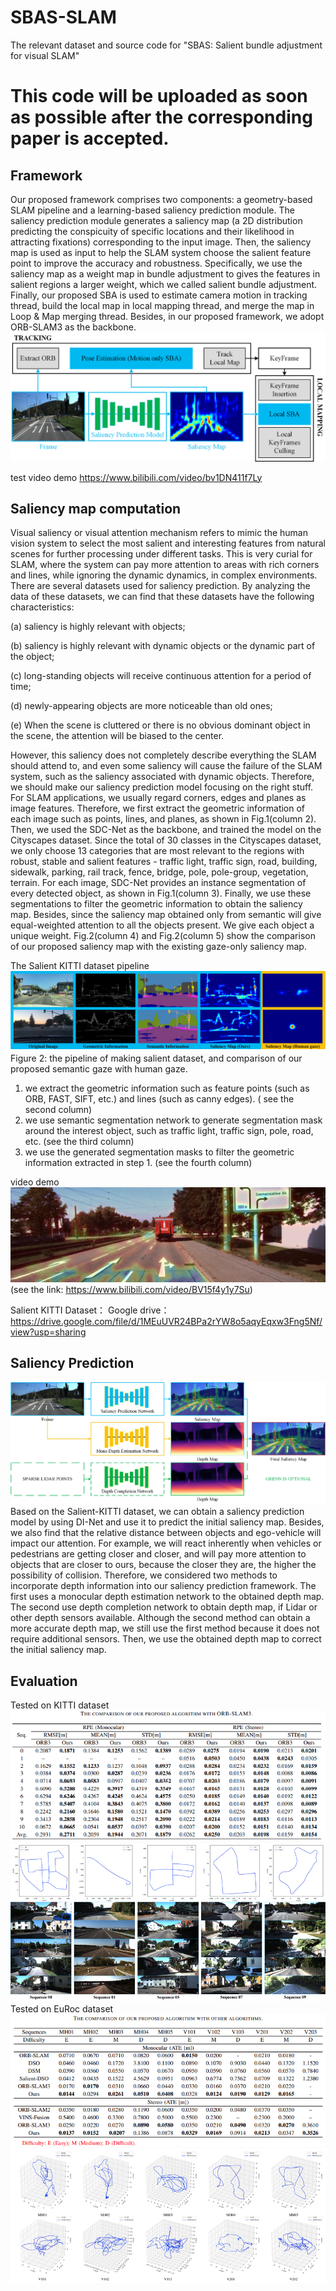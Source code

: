 # SBAS-SLAM
The relevant dataset and source code for "SBAS: Salient bundle adjustment for visual SLAM"
# This code will be uploaded as soon as possible after the corresponding paper is accepted.
## Framework
Our proposed framework comprises two components: a geometry-based SLAM pipeline and a learning-based saliency prediction module. The saliency prediction module generates a saliency map (a 2D distribution predicting the conspicuity of specific locations and their likelihood in attracting fixations) corresponding to the input image. Then, the saliency map is used as input to help the SLAM system choose the salient feature point to improve the accuracy and robustness. Specifically, we use the saliency map as a weight map in bundle adjustment to gives the features in salient regions a larger weight, which we called salient bundle adjustment. Finally, our proposed SBA is used to estimate camera motion in tracking thread, build the local map in local mapping thread, and merge the map in Loop & Map merging thread. Besides, in our proposed framework, we adopt ORB-SLAM3 as the backbone.
![figure1](/figure/framework.png)

test video demo
https://www.bilibili.com/video/bv1DN411f7Ly
## Saliency map computation
Visual saliency or visual attention mechanism refers to mimic the human vision system to select the most salient and interesting features from natural scenes for further processing under different tasks. This is very curial for SLAM, where the system can pay more attention to areas with rich corners and lines, while ignoring the dynamic dynamics, in complex environments. There are several datasets used for saliency prediction. By analyzing the data of these datasets, we can find that these datasets have the following characteristics: 

(a) saliency is highly relevant with objects; 

(b) saliency is highly relevant with dynamic objects or the dynamic part of the object; 

(c) long-standing objects will receive continuous attention for a period of time; 

(d) newly-appearing objects are more noticeable than old ones; 

(e) When the scene is cluttered or there is no obvious dominant object in the scene, the attention will be biased to the center. 

However, this saliency does not completely describe everything the SLAM should attend to, and even some saliency will cause the failure of the SLAM system, such as the saliency associated with dynamic objects. Therefore, we should make our saliency prediction model focusing on the right stuff. 
For SLAM applications, we usually regard corners, edges and planes as image features. Therefore, we first extract the geometric information of each image such as points, lines, and planes, as shown in Fig.1(column 2). Then, we used the SDC-Net as the backbone, and trained the model on the Cityscapes dataset. Since the total of 30 classes in the Cityscapes dataset, we only choose 13 categories that are most relevant to the regions with robust, stable and salient features - traffic light, traffic sign, road, building, sidewalk, parking, rail track, fence, bridge, pole, pole-group, vegetation, terrain. For each image, SDC-Net provides an instance segmentation of every detected object, as shown in Fig.1(column 3). Finally, we use these segmentations to filter the geometric information to obtain the saliency map. Besides, since the saliency map obtained only from semantic will give equal-weighted attention to all the objects present. We give each object a unique weight. Fig.2(column 4) and Fig.2(column 5) show the comparison of our proposed saliency map with the existing gaze-only saliency map. 

The Salient KITTI dataset pipeline
![figure2](/figure/figure1.jpg)
Figure 2: the pipeline of making salient dataset, and comparison of our proposed semantic gaze with human gaze. 
1) we extract the geometric information such as feature points (such as ORB, FAST, SIFT, etc.) and lines (such as canny edges). ( see the second column)
2) we use semantic segmentation network to generate segmentation mask around the interest object, such as traffic light, traffic sign, pole, road, etc. (see the third column)
3) we use the generated segmentation masks to filter the geometric information extracted in step 1. (see the fourth column)

video demo
![BV15f4y1y7Su](/figure/figure3.png)(see the link: https://www.bilibili.com/video/BV15f4y1y7Su)


Salient KITTI Dataset：
Google drive： https://drive.google.com/file/d/1MEuUVR24BPa2rYW8o5aqyEqxw3Fng5Nf/view?usp=sharing

## Saliency Prediction
![figure3](/figure/saliency.png)
Based on the Salient-KITTI dataset, we can obtain a saliency prediction model by using DI-Net and use it to predict the initial saliency map. Besides, we also find that the relative distance between objects and ego-vehicle will impact our attention. For example, we will react inherently when vehicles or pedestrians are getting closer and closer, and will pay more attention to objects that are closer to ours, because the closer they are, the higher the possibility of collision. Therefore, we considered two methods to incorporate depth information into our saliency prediction framework. The first uses a monocular depth estimation network to the obtained depth map. The second use depth completion network to obtain depth map, if Lidar or other depth sensors available. Although the second method can obtain a more accurate depth map, we still use the first method because it does not require additional sensors. Then, we use the obtained depth map to correct the initial saliency map.

## Evaluation
Tested on KITTI dataset
![figure4](/figure/kitti1.png)
![figure5](/figure/kitti2.png)
Tested on EuRoc dataset
![figure6](/figure/euroc1.png)
![figure7](/figure/euroc2.png)
